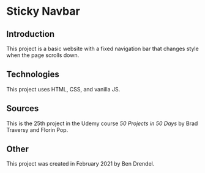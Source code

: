 # Sticky Navbar

## Introduction

This project is a basic website with a fixed navigation bar that changes style when the page scrolls down.

## Technologies

This project uses HTML, CSS, and vanilla JS.

## Sources

This is the 25th project in the Udemy course _50 Projects in 50 Days_ by Brad Traversy and Florin Pop.

## Other

This project was created in February 2021 by Ben Drendel.
